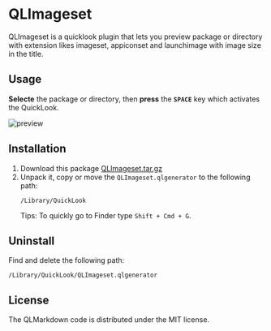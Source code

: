 # QLImageset

QLImageset is a quicklook plugin that lets you preview package or directory with extension likes imageset, appiconset and launchimage with image size in the title. 

## Usage

**Selecte** the package or directory, then **press** the **`SPACE`** key which activates the QuickLook.

![preview](https://cloud.githubusercontent.com/assets/679824/6651483/1e41b0d8-ca7f-11e4-9d95-6dbc5ed2ca40.gif)

## Installation

1. Download this package [QLImageset.tar.gz](http://qfi.sh/qlimageset/build/QLImageset.tar.gz)
2. Unpack it, copy or move the `QLImageset.qlgenerator` to the following path:
    ```
    /Library/QuickLook
    ```
    Tips: To quickly go to Finder type `Shift + Cmd + G`. 

## Uninstall

Find and delete the following path:

```
/Library/QuickLook/QLImageset.qlgenerator
```

## License

The QLMarkdown code is distributed under the MIT license.